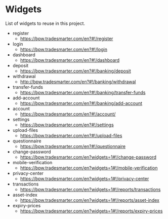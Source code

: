 # Widgets
List of widgets to reuse in this project.

* register
    * https://bpw.tradesmarter.com/en?#!/register
* login
    * https://bpw.tradesmarter.com/en?#!/login
* dashboard
    * https://bpw.tradesmarter.com/en?#!/dashboard
* deposit 
    * https://bpw.tradesmarter.com/en?#!/banking/deposit
* withdrawal
    * http://bpw.tradesmarter.com/en?#!/banking/withdrawal
* transfer-funds
    * https://bpw.tradesmarter.com/en?#!/banking/transfer-funds
* add-account
    * https://bpw.tradesmarter.com/en?#!/banking/add-account
* account
    * https://bpw.tradesmarter.com/en?#!/account/
* settings
    * https://bpw.tradesmarter.com/en?#!/settings
* upload-files
    * https://bpw.tradesmarter.com/en?#!/upload-files
* questionnaire
    * https://bpw.tradesmarter.com/en?#!/questionnaire
* change-password
    * https://bpw.tradesmarter.com/en?widgets=1#!/change-password
* mobile-verification
    * https://bpw.tradesmarter.com/en?widgets=1#!/mobile-verification
* privacy-center
    * https://bpw.tradesmarter.com/en?widgets=1#!/privacy-center
* transactions
    * https://bpw.tradesmarter.com/en?widgets=1#!/reports/transactions
* asset-index
    * https://bpw.tradesmarter.com/en?widgets=1#!/reports/asset-index
* expiry-prices 
    * https://bpw.tradesmarter.com/en?widgets=1#!/reports/expiry-prices
